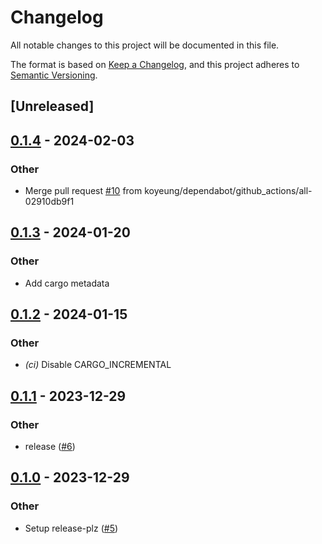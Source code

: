 # Changelog
All notable changes to this project will be documented in this file.

The format is based on [Keep a Changelog](https://keepachangelog.com/en/1.0.0/),
and this project adheres to [Semantic Versioning](https://semver.org/spec/v2.0.0.html).

## [Unreleased]

## [0.1.4](https://github.com/koyeung/colors-by-example/compare/v0.1.3...v0.1.4) - 2024-02-03

### Other
- Merge pull request [#10](https://github.com/koyeung/colors-by-example/pull/10) from koyeung/dependabot/github_actions/all-02910db9f1

## [0.1.3](https://github.com/koyeung/colors-by-example/compare/v0.1.2...v0.1.3) - 2024-01-20

### Other
- Add cargo metadata

## [0.1.2](https://github.com/koyeung/colors-by-example/compare/v0.1.1...v0.1.2) - 2024-01-15

### Other
- *(ci)* Disable CARGO_INCREMENTAL

## [0.1.1](https://github.com/koyeung/colors-by-example/compare/v0.1.0...v0.1.1) - 2023-12-29

### Other
- release ([#6](https://github.com/koyeung/colors-by-example/pull/6))

## [0.1.0](https://github.com/koyeung/colors-by-example/releases/tag/v0.1.0) - 2023-12-29

### Other
- Setup release-plz ([#5](https://github.com/koyeung/colors-by-example/pull/5))
